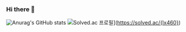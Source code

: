 ### Hi there 👋

![Anurag's GitHub stats](https://github-readme-stats.vercel.app/api?username=lx460&show_icons=true&theme=radical)
![Solved.ac 프로필](http://mazassumnida.wtf/api/v2/generate_badge?boj={lx460})](https://solved.ac/{lx460})
<!--
**lx460/lx460** is a ✨ _special_ ✨ repository because its `README.md` (this file) appears on your GitHub profile.

Here are some ideas to get you started:

- 🔭 I’m currently working on ...
- 🌱 I’m currently learning ...
- 👯 I’m looking to collaborate on ...
- 🤔 I’m looking for help with ...
- 💬 Ask me about ...
- 📫 How to reach me: ...
- 😄 Pronouns: ...
- ⚡ Fun fact: ...
-->
